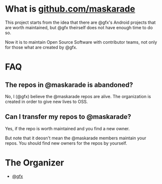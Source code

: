 # What is [github.com/maskarade](https://github.com/maskarade)

This project starts from the idea that there are @gfx's Android projects that are worth maintained, but @gfx theirself does not have enough time to do so.

Now it is to maintain Open Source Software with contributor teams, not only for those what are created by @gfx.

# FAQ

## The repos in @maskarade is abandoned?

No, I (@gfx) believe the @maskarade repos are alive. The organization is created in order to give new lives to OSS.

## Can I transfer my repos to @maskarade?

Yes, if the repo is worth maintained and you find a new owner.

But note that it deosn't mean the @maskarade members maintain your repos. You should find new owners for the repos by yourself.

# The Organizer

* [@gfx](https://github.com/gfx)
